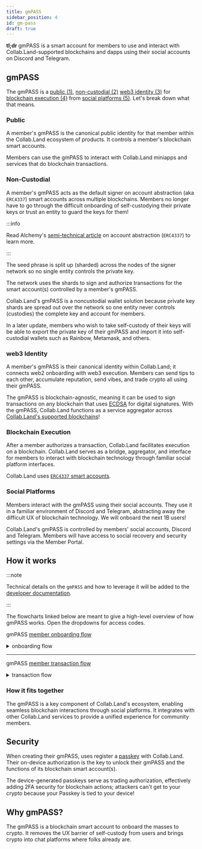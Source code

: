 ```yaml
---
title: gmPASS
sidebar_position: 4
id: gm-pass
draft: true
---
```


**tl;dr** gmPASS is a smart account for members to use and interact with Collab.Land-supported blockchains and dapps using their social accounts on Discord and Telegram.

## gmPASS

The gmPASS is a [public (1)](#public), [non-custodial (2)](#non-custodial) [web3 identity (3)](#web3-identity) for [blockchain execution (4)](#blockchain-execution) from [social platforms (5)](#social-platforms). Let's break down what that means.

### Public

A member's gmPASS is the canonical public identity for that member within the Collab.Land ecosystem of products. It controls a member's blockchain smart accounts.

Members can use the gmPASS to interact with Collab.Land miniapps and services that do blockchain transactions.

### Non-Custodial

A member's gmPASS acts as the default signer on account abstraction (aka `ERC4337`) smart accounts across multiple blockchains.<!--gmPASS leverages Programmable Key Pairs, `PKP`s, [from LIT Protocol](https://developer.litprotocol.com/v2/concepts/pkpsAsWallet)--> Members no longer have to go through the difficult onboarding of self-custodying their private keys or trust an entity to guard the keys for them!

:::info

Read Alchemy's [semi-technical article](https://www.alchemy.com/blog/account-abstraction) on account abstraction (`ERC4337`) to learn more.

:::

The seed phrase is split up (sharded) across the nodes of the signer network so no single entity controls the private key.

The network uses the shards to sign and authorize transactions for the smart account(s) controlled by a member's gmPASS.

<!--:::note

The sharding of the private keys to sign transactions is called [Multi-Party Computation](https://developer.litprotocol.com/v2/resources/howItWorks#mpc-wallets) `MPC`.

:::-->

Collab.Land's gmPASS is a noncustodial wallet solution because private key shards are spread out over the network so one entity never controls (custodies) the complete key and account for members.

In a later update, members who wish to take self-custody of their keys will be able to export the private key of their gmPASS and import it into self-custodial wallets such as Rainbow, Metamask, and others.

### web3 Identity

A member's gmPASS is their canonical identity within Collab.Land; it connects web2 onboarding with web3 execution. Members can send tips to each other, accumulate reputation, send vibes, and trade crypto all using their gmPASS.

The gmPASS is blockchain-agnostic, meaning it can be used to sign transactions on any blockchain that uses [ECDSA](https://ethereum.org/en/glossary/#ecdsa) for digital signatures. With the gmPASS, Collab.Land functions as a service aggregator across [Collab.Land's supported blockchains](/help-docs/key-features/supported-blockchains-wallets)!

### Blockchain Execution

After a member authorizes a transaction, Collab.Land facilitates execution on a blockchain. Collab.Land serves as a bridge, aggregator, and interface for members to interact with blockchain technology through familiar social platform interfaces.

Collab.Land uses [`ERC4337` smart accounts](https://eips.ethereum.org/EIPS/eip-4337).

### Social Platforms

Members interact with the gmPASS using their social accounts. They use it in a familiar environment of Discord and Telegram, abstracting away the difficult UX of blockchain technology. We will onboard the next 1B users!

Collab.Land's gmPASS is controlled by members' social accounts, Discord and Telegram. Members will have access to social recovery and security settings via the Member Portal.

## How it works

:::note

Technical details on the `gmPASS` and how to leverage it will be added to the [developer documentation](/docs/intro).

:::

The flowcharts linked below are meant to give a high-level overview of how gmPASS works. Open the dropdowns for access codes.

gmPASS [member onboarding flow](https://whimsical.com/gmpass-onboarding-8knTfdF4FVCxBegUtpSJWn@2Ux7TurymN5ii8TLLKwC)

<details> <summary> onboarding flow </summary>
password `gmgmgm`
</details>

---

gmPASS [member transaction flow](https://whimsical.com/gmpass-txn-flow-TSuDgQTboPMq3SKVnJWpQy@2Ux7TurymMn4SpzrssMS)

<details> <summary> transaction flow </summary>
password `gmgmgm`
</details>

### How it fits together

The gmPASS is a key component of Collab.Land's ecosystem, enabling seamless blockchain interactions through social platforms. It integrates with other Collab.Land services to provide a unified experience for community members.

## Security

When creating their gmPASS, uses register a [passkey](https://blog.1password.com/what-are-passkeys/) with Collab.Land. Their on-device authorization is the key to unlock their gmPASS and the functions of its blockchain smart account(s).

The device-generated passkeys serve as trading authorization, effectively adding 2FA security for blockchain actions; attackers can't get to your crypto because your Passkey is tied to your device!

## Why gmPASS?

The gmPASS is a blockchain smart account to onboard the masses to crypto. It removes the UX barrier of self-custody from users and brings crypto into chat platforms where folks already are.

<!-- Now, users don't have to safeguard a seed phrase and can focus on doing whatever it is they like to do already. Whether that's trading, posting gms, or building projects Collab.Land is here to serve those community needs.-->

<!-- Collab.Land uses [passkeys](https://blog.1password.com/what-are-passkeys/) to safely pass authorization between the Member and various services. 

:::note

Developers can read technical details about passkeys from [Google's documentation](https://developers.google.com/identity/passkeys).

:::
-->

<!-- As a PKP, gmPASS can provide users of web3 with seamless "seed-phraseless" onboarding experiences and facilitate transaction execution on blockchains.

Notably, as a PKP, gmPASS has the following features:
1. It is blockchain agnostic, meaning it can be used to sign transactions on any blockchains using ECDSA for digital signatures.
2. It is programmable and contains application logic that it should follow, allowing for functionalities like defining signing automations.
3. It is fault-tolerant, meaning it is generated collectively by Collab.Land's Lit nodes through a process called Distributed Key Generation (DKG). This allows Collab.Land to generate a new key-pair where the te key never exists in its entirety. -->
